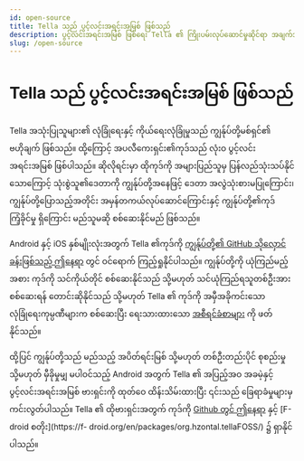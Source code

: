 ```yaml
---
id: open-source
title: Tella သည် ပွင့်လင်းအရင်းအမြစ် ဖြစ်သည်
description: ပွင့်လင်းအရင်းအမြစ် ဖြစ်ရေး Tella ၏ ကြိုးပမ်းလုပ်ဆောင်မှုဆိုင်ရာ အချက်အလက်များနှင့် သိုလှောင်ခန်းများသို့ လင့်ခ်များ 
slug: /open-source
---
```



# Tella သည် ပွင့်လင်းအရင်းအမြစ် ဖြစ်သည်

Tella အသုံးပြုသူများ၏ လုံခြုံရေးနှင့် ကိုယ်ရေးလုံခြုံမှုသည် ကျွန်ုပ်တို့မစ်ရှင်၏ ဗဟိုချက် ဖြစ်သည်။ ထို့ကြောင့် အပလီကေးရှင်း၏ကုဒ်သည် လုံးဝ ပွင့်လင်းအရင်းအမြစ် ဖြစ်ပါသည်။ ဆိုလိုရင်းမှာ ထိုကုဒ်ကို အများပြည်သူမှ ပြန်လည်သုံးသပ်နိုင်သောကြောင့် သုံးစွဲသူ၏ဒေတာကို ကျွန်ုပ်တို့အနေဖြင့် ဒေတာ အလွဲသုံးစားမပြုကြောင်း၊ ကျွန်ုပ်တို့ပြောသည့်အတိုင်း အမှန်တကယ်လုပ်ဆောင်ကြောင်းနှင့် ကျွန်ုပ်တို့၏ကုဒ် ကြံ့ခိုင်မှု ရှိကြောင်း မည်သူမဆို စစ်ဆေးနိုင်မည် ဖြစ်သည်။ 

Android နှင့် iOS နှစ်မျိုးလုံးအတွက် Tella ၏ကုဒ်ကို [ကျွန်ုပ်တို့၏ GitHub သိုလှောင်ခန်းဖြစ်သည့် ဤနေရာ](https://github.com/horizontal-org) တွင် ဝင်ရောက် ကြည့်ရှုနိုင်ပါသည်။ ကျွန်ုပ်တို့ကို ယုံကြည်မည့်အစား ကုဒ်ကို သင်ကိုယ်တိုင် စစ်ဆေးနိုင်သည် သို့မဟုတ် သင်ယုံကြည်ရသူတစ်ဦးအား စစ်ဆေးရန် တောင်းဆိုနိုင်သည် သို့မဟုတ် Tella ၏ ကုဒ်ကို အမှီအခိုကင်းသော လုံခြုံရေးကုမ္ပဏီများက စစ်ဆေးပြီး ရေးသားထားသော [အစီရင်ခံစာများ](/security-and-privacy#security-audits) ကို ဖတ်နိုင်သည်။ 


ထို့ပြင် ကျွန်ုပ်တို့သည် မည်သည့် အပိတ်ရင်းမြစ် သို့မဟုတ် တစ်ဦးတည်းပိုင် စုစည်းမှု သို့မဟုတ် မှီခိုမှုမျှ မပါဝင်သည့် Android အတွက် Tella ၏ အပြည့်အဝ အခမဲ့နှင့် ပွင့်လင်းအရင်းအမြစ် ဗားရှင်းကို ထုတ်ဝေ ထိန်းသိမ်းထားပြီး ၎င်းသည် ခြေရာခံမှုများမှ ကင်းလွတ်ပါသည်။ Tella ၏ ထိုဗားရှင်းအတွက် ကုဒ်ကို [Github တွင် ဤနေရာ](https://github.com/Horizontal-org/Tella-Android-FOSS) နှင့် [F-droid စတိုး](https://f- droid.org/en/packages/org.hzontal.tellaFOSS/) ၌ ရှာနိုင်ပါသည်။ 


